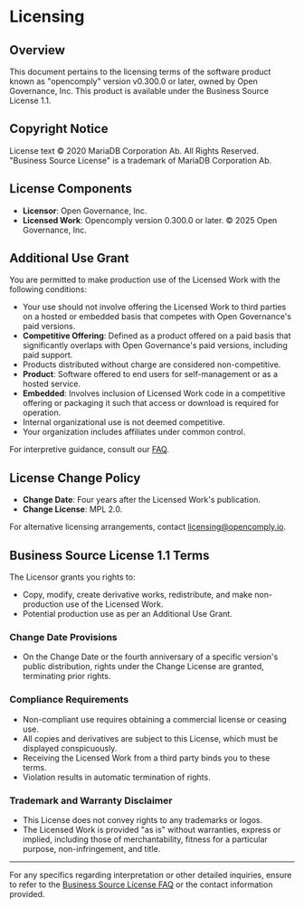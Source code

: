 # Licensing

## Overview

This document pertains to the licensing terms of the software product known as "opencomply" version v0.300.0 or later, owned by Open Governance, Inc. This product is available under the Business Source License 1.1.

## Copyright Notice

License text © 2020 MariaDB Corporation Ab. All Rights Reserved. "Business Source License" is a trademark of MariaDB Corporation Ab.

## License Components

- **Licensor**: Open Governance, Inc.
- **Licensed Work**: Opencomply version 0.300.0 or later. © 2025 Open Governance, Inc.
  
## Additional Use Grant

You are permitted to make production use of the Licensed Work with the following conditions:

- Your use should not involve offering the Licensed Work to third parties on a hosted or embedded basis that competes with Open Governance's paid versions.
- **Competitive Offering**: Defined as a product offered on a paid basis that significantly overlaps with Open Governance's paid versions, including paid support.
- Products distributed without charge are considered non-competitive.
- **Product**: Software offered to end users for self-management or as a hosted service.
- **Embedded**: Involves inclusion of Licensed Work code in a competitive offering or packaging it such that access or download is required for operation.
- Internal organizational use is not deemed competitive.
- Your organization includes affiliates under common control.

For interpretive guidance, consult our [FAQ](https://www.opencomply.io/license-faq).

## License Change Policy

- **Change Date**: Four years after the Licensed Work's publication.
- **Change License**: MPL 2.0.

For alternative licensing arrangements, contact [licensing@opencomply.io](mailto:licensing@opencomply.io).

## Business Source License 1.1 Terms

The Licensor grants you rights to:

- Copy, modify, create derivative works, redistribute, and make non-production use of the Licensed Work.
- Potential production use as per an Additional Use Grant.
  
### Change Date Provisions

- On the Change Date or the fourth anniversary of a specific version's public distribution, rights under the Change License are granted, terminating prior rights.
  
### Compliance Requirements

- Non-compliant use requires obtaining a commercial license or ceasing use.
- All copies and derivatives are subject to this License, which must be displayed conspicuously.
- Receiving the Licensed Work from a third party binds you to these terms.
- Violation results in automatic termination of rights.

### Trademark and Warranty Disclaimer

- This License does not convey rights to any trademarks or logos.
- The Licensed Work is provided "as is" without warranties, express or implied, including those of merchantability, fitness for a particular purpose, non-infringement, and title.

---

For any specifics regarding interpretation or other detailed inquiries, ensure to refer to the [Business Source License FAQ](https://www.opencomply.io/license-faq) or the contact information provided.

